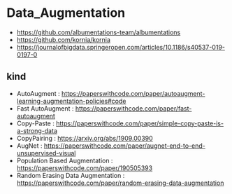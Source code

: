 # Data_Augmentation
- https://github.com/albumentations-team/albumentations
- https://github.com/kornia/kornia
- https://journalofbigdata.springeropen.com/articles/10.1186/s40537-019-0197-0

## kind
- AutoAugment : https://paperswithcode.com/paper/autoaugment-learning-augmentation-policies#code
- Fast AutoAugment : https://paperswithcode.com/paper/fast-autoaugment
- Copy-Paste : https://paperswithcode.com/paper/simple-copy-paste-is-a-strong-data
- CopyPairing : https://arxiv.org/abs/1909.00390
- AugNet : https://paperswithcode.com/paper/augnet-end-to-end-unsupervised-visual
- Population Based Augmentation : https://paperswithcode.com/paper/190505393
- Random Erasing Data Augmentation : https://paperswithcode.com/paper/random-erasing-data-augmentation
